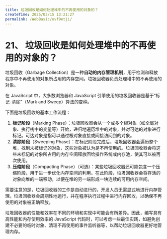 ```yaml
---
title: 垃圾回收是如何处理堆中的不再使用的对象的？
createTime: 2025/03/15 13:21:27
permalink: /WebBasic/uvf9etji/
---
```

# 21、 垃圾回收是如何处理堆中的不再使用的对象的？

垃圾回收（Garbage Collection）是一种**自动的内存管理机制**，用于检测和释放程序中不再使用的对象所占用的内存空间。垃圾回收器负责处理堆中的不再使用的对象。

在 JavaScript 中，大多数浏览器和 JavaScript 引擎使用的垃圾回收器是基于"标记-清除"（Mark and Sweep）算法的变种。

下面是垃圾回收的基本工作流程：

1. **标记阶段**（Marking Phase）：垃圾回收器会从一个或多个根对象（如全局对象、执行栈中的变量等）开始，递归地遍历堆中的对象，并对可达的对象进行标记。可达对象是指可以通过根对象直接或间接访问到的对象。
2. **清除阶段**（Sweeping Phase）：在标记阶段完成后，垃圾回收器会遍历整个堆，找到未被标记的对象，这些对象被认为是不再使用的。垃圾回收器会将这些未标记的对象所占用的内存空间释放回给操作系统或内存池，使其可以被再次使用。
3. **压缩阶段**（Compacting Phase）（可选）：某些垃圾回收器还可能包含一个压缩阶段，用于进一步优化内存空间的利用。在此阶段，垃圾回收器会将存活的对象向堆的一端移动，以便在堆的另一端形成一块连续的可用内存空间。

需要注意的是，垃圾回收器的工作是自动进行的，开发人员无需显式地进行内存管理。垃圾回收器会周期性地运行，并在程序执行过程中进行内存回收，以确保不再使用的对象被正确释放。

垃圾回收器的性能和效率在不同的环境和实现中可能会有所差异。因此，编写具有高性能和内存使用效率的 JavaScript 代码时，可以考虑一些最佳实践，如避免创建不必要的临时对象、清理不再使用的事件监听器等，以帮助垃圾回收器更好地管理内存。
